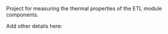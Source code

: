 Project for measuring the thermal properties of the ETL module components.


Add other details here:

